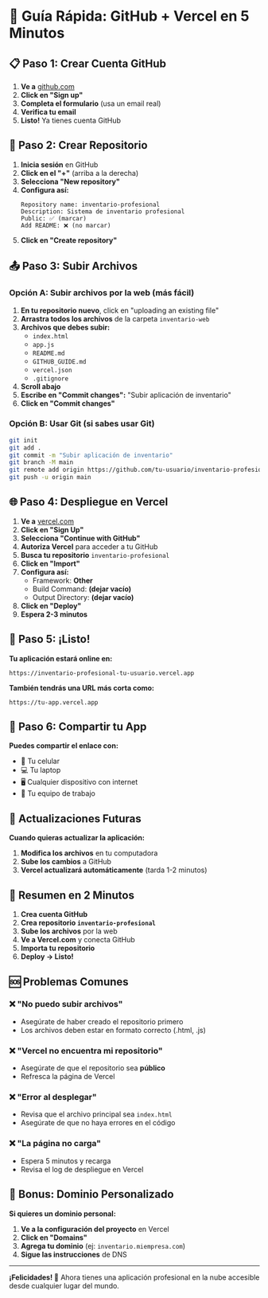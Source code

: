 # 🚀 Guía Rápida: GitHub + Vercel en 5 Minutos

## 📋 **Paso 1: Crear Cuenta GitHub**

1. **Ve a** [github.com](https://github.com)
2. **Click en "Sign up"**
3. **Completa el formulario** (usa un email real)
4. **Verifica tu email**
5. **Listo!** Ya tienes cuenta GitHub

## 📁 **Paso 2: Crear Repositorio**

1. **Inicia sesión** en GitHub
2. **Click en el "+"** (arriba a la derecha)
3. **Selecciona "New repository"**
4. **Configura así:**
   ```
   Repository name: inventario-profesional
   Description: Sistema de inventario profesional
   Public: ✅ (marcar)
   Add README: ❌ (no marcar)
   ```
5. **Click en "Create repository"**

## 📤 **Paso 3: Subir Archivos**

### **Opción A: Subir archivos por la web (más fácil)**
1. **En tu repositorio nuevo**, click en "uploading an existing file"
2. **Arrastra todos los archivos** de la carpeta `inventario-web`
3. **Archivos que debes subir:**
   - `index.html`
   - `app.js`
   - `README.md`
   - `GITHUB_GUIDE.md`
   - `vercel.json`
   - `.gitignore`
4. **Scroll abajo**
5. **Escribe en "Commit changes":** "Subir aplicación de inventario"
6. **Click en "Commit changes"**

### **Opción B: Usar Git (si sabes usar Git)**
```bash
git init
git add .
git commit -m "Subir aplicación de inventario"
git branch -M main
git remote add origin https://github.com/tu-usuario/inventario-profesional.git
git push -u origin main
```

## 🌐 **Paso 4: Despliegue en Vercel**

1. **Ve a** [vercel.com](https://vercel.com)
2. **Click en "Sign Up"**
3. **Selecciona "Continue with GitHub"**
4. **Autoriza Vercel** para acceder a tu GitHub
5. **Busca tu repositorio** `inventario-profesional`
6. **Click en "Import"**
7. **Configura así:**
   - Framework: **Other**
   - Build Command: **(dejar vacío)**
   - Output Directory: **(dejar vacío)**
8. **Click en "Deploy"**
9. **Espera 2-3 minutos**

## 🎉 **Paso 5: ¡Listo!**

**Tu aplicación estará online en:**
```
https://inventario-profesional-tu-usuario.vercel.app
```

**También tendrás una URL más corta como:**
```
https://tu-app.vercel.app
```

## 📱 **Paso 6: Compartir tu App**

**Puedes compartir el enlace con:**
- 📱 Tu celular
- 💻 Tu laptop
- 🖥️ Cualquier dispositivo con internet
- 👥 Tu equipo de trabajo

## 🔄 **Actualizaciones Futuras**

**Cuando quieras actualizar la aplicación:**
1. **Modifica los archivos** en tu computadora
2. **Sube los cambios** a GitHub
3. **Vercel actualizará automáticamente** (tarda 1-2 minutos)

## 🎯 **Resumen en 2 Minutos**

1. **Crea cuenta GitHub**
2. **Crea repositorio `inventario-profesional`**
3. **Sube los archivos** por la web
4. **Ve a Vercel.com** y conecta GitHub
5. **Importa tu repositorio**
6. **Deploy → Listo!**

## 🆘 **Problemas Comunes**

### **❌ "No puedo subir archivos"**
- Asegúrate de haber creado el repositorio primero
- Los archivos deben estar en formato correcto (.html, .js)

### **❌ "Vercel no encuentra mi repositorio"**
- Asegúrate de que el repositorio sea **público**
- Refresca la página de Vercel

### **❌ "Error al desplegar"**
- Revisa que el archivo principal sea `index.html`
- Asegúrate de que no haya errores en el código

### **❌ "La página no carga"**
- Espera 5 minutos y recarga
- Revisa el log de despliegue en Vercel

## 🎁 **Bonus: Dominio Personalizado**

**Si quieres un dominio personal:**
1. **Ve a la configuración del proyecto** en Vercel
2. **Click en "Domains"**
3. **Agrega tu dominio** (ej: `inventario.miempresa.com`)
4. **Sigue las instrucciones** de DNS

---

**¡Felicidades! 🎉** Ahora tienes una aplicación profesional en la nube accesible desde cualquier lugar del mundo.